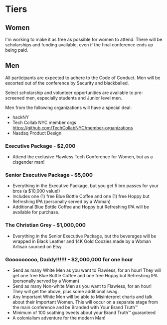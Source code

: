 # Tiers

## Women

I'm working to make it as free as possible for women to attend. There will be scholarships and funding available, even if the final conference ends up being paid.

## Men

All participants are expected to adhere to the Code of Conduct. Men will be escorted out of the conference by Security and blackballed.

Select scholarship and volunteer opportunities are available to pre-screened men, especially students and Junior level men.

Men from the following organizations will have a special deal:

- hackNY
- Tech Collab NYC member orgs https://github.com/TechCollabNYC/member-organizations
- Nasdaq Product Design

### Executive Package - $2,000

- Attend the exclusive Flawless Tech Conference for Women, but as a cisgender man!

### Senior Executive Package - $5,000

- Everything in the Executive Package, but you get 5 bro passes for your bros (a $10,000 value!)
- Includes one (1) free Blue Bottle Coffee and one (1) free Hoppy but Refreshing IPA (personally served by a Woman)
- Additional Blue Bottle Coffee and Hoppy but Refreshing IPA will be available for purchase.

### The Christian Grey - $1,000,000

- Everything in the Senior Executive Package, but the beverages will be wrapped in Black Leather and 14K Gold Coozies made by a Woman Artisan sourced on Etsy

### Gooooooooo, Daddy!!!!!! - $2,000,000 for one hour

- Send as many White Men as you want to Flawless, for an hour! They will get one free Blue Bottle Coffee and one free Hoppy but Refreshing IPA (personally served by a Woman)
- Send as many Non-white Men as you want to Flawless, for an hour! They will get the above, plus some additional swag.
- Any Important White Men will be able to Misinterpret charts and talk about their Important Women. This will occur on a separate stage from the main conference and be Branded with Your Brand Truth™
- Minimum of 100 scathing tweets about your Brand Truth™ guaranteed
- A colonialism adventure for the modern Man!
